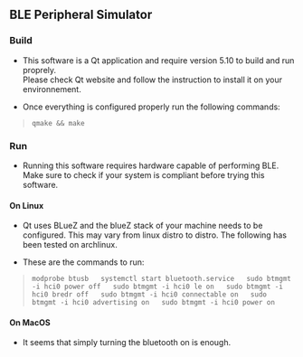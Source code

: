## BLE Peripheral Simulator

### Build

- This software is a Qt application and require version 5.10 to build and run proprely.  
Please check Qt website and follow the instruction to install it on your environnement. 

- Once everything is configured properly run the following commands:  
> `qmake && make`

### Run 

 - Running this software requires hardware capable of performing BLE.   
 Make sure to check if your system is compliant before trying this software.

#### On Linux

- Qt uses BLueZ and the blueZ stack of your machine needs to be configured. This may vary from linux distro to distro. The following has been tested on archlinux.

- These are the commands to run:
> `modprobe btusb  
 systemctl start bluetooth.service  
 sudo btmgmt -i hci0 power off  
 sudo btmgmt -i hci0 le on  
 sudo btmgmt -i hci0 bredr off  
 sudo btmgmt -i hci0 connectable on  
 sudo btmgmt -i hci0 advertising on  
 sudo btmgmt -i hci0 power on`

#### On MacOS

- It seems that simply turning the bluetooth on is enough.


